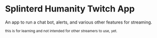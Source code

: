 # Splinterd Humanity Twitch App

An app to run a chat bot, alerts, and various other features for streaming.

<sub>this is for learning and not intended for other streamers to use, yet.</sub>

